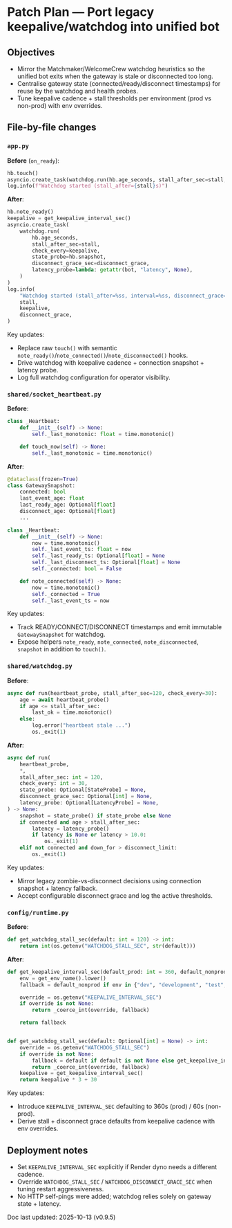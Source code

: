 # Patch Plan — Port legacy keepalive/watchdog into unified bot

## Objectives
- Mirror the Matchmaker/WelcomeCrew watchdog heuristics so the unified bot exits when the gateway is stale or disconnected too long.
- Centralise gateway state (connected/ready/disconnect timestamps) for reuse by the watchdog and health probes.
- Tune keepalive cadence + stall thresholds per environment (prod vs non-prod) with env overrides.

## File-by-file changes

### `app.py`
**Before** (`on_ready`):
```py
hb.touch()
asyncio.create_task(watchdog.run(hb.age_seconds, stall_after_sec=stall, check_every=30))
log.info(f"Watchdog started (stall_after={stall}s)")
```

**After**:
```py
hb.note_ready()
keepalive = get_keepalive_interval_sec()
asyncio.create_task(
    watchdog.run(
        hb.age_seconds,
        stall_after_sec=stall,
        check_every=keepalive,
        state_probe=hb.snapshot,
        disconnect_grace_sec=disconnect_grace,
        latency_probe=lambda: getattr(bot, "latency", None),
    )
)
log.info(
    "Watchdog started (stall_after=%ss, interval=%ss, disconnect_grace=%ss)",
    stall,
    keepalive,
    disconnect_grace,
)
```
Key updates:
- Replace raw `touch()` with semantic `note_ready()`/`note_connected()`/`note_disconnected()` hooks.
- Drive watchdog with keepalive cadence + connection snapshot + latency probe.
- Log full watchdog configuration for operator visibility.

### `shared/socket_heartbeat.py`
**Before**:
```py
class _Heartbeat:
    def __init__(self) -> None:
        self._last_monotonic: float = time.monotonic()

    def touch_now(self) -> None:
        self._last_monotonic = time.monotonic()
```

**After**:
```py
@dataclass(frozen=True)
class GatewaySnapshot:
    connected: bool
    last_event_age: float
    last_ready_age: Optional[float]
    disconnect_age: Optional[float]
    ...

class _Heartbeat:
    def __init__(self) -> None:
        now = time.monotonic()
        self._last_event_ts: float = now
        self._last_ready_ts: Optional[float] = None
        self._last_disconnect_ts: Optional[float] = None
        self._connected: bool = False

    def note_connected(self) -> None:
        now = time.monotonic()
        self._connected = True
        self._last_event_ts = now
```
Key updates:
- Track READY/CONNECT/DISCONNECT timestamps and emit immutable `GatewaySnapshot` for watchdog.
- Expose helpers `note_ready`, `note_connected`, `note_disconnected`, `snapshot` in addition to `touch()`.

### `shared/watchdog.py`
**Before**:
```py
async def run(heartbeat_probe, stall_after_sec=120, check_every=30):
    age = await heartbeat_probe()
    if age <= stall_after_sec:
        last_ok = time.monotonic()
    else:
        log.error("heartbeat stale ...")
        os._exit(1)
```

**After**:
```py
async def run(
    heartbeat_probe,
    *,
    stall_after_sec: int = 120,
    check_every: int = 30,
    state_probe: Optional[StateProbe] = None,
    disconnect_grace_sec: Optional[int] = None,
    latency_probe: Optional[LatencyProbe] = None,
) -> None:
    snapshot = state_probe() if state_probe else None
    if connected and age > stall_after_sec:
        latency = latency_probe()
        if latency is None or latency > 10.0:
            os._exit(1)
    elif not connected and down_for > disconnect_limit:
        os._exit(1)
```
Key updates:
- Mirror legacy zombie-vs-disconnect decisions using connection snapshot + latency fallback.
- Accept configurable disconnect grace and log the active thresholds.

### `config/runtime.py`
**Before**:
```py
def get_watchdog_stall_sec(default: int = 120) -> int:
    return int(os.getenv("WATCHDOG_STALL_SEC", str(default)))
```

**After**:
```py
def get_keepalive_interval_sec(default_prod: int = 360, default_nonprod: int = 60) -> int:
    env = get_env_name().lower()
    fallback = default_nonprod if env in {"dev", "development", "test", "qa", "stage"} else default_prod

    override = os.getenv("KEEPALIVE_INTERVAL_SEC")
    if override is not None:
        return _coerce_int(override, fallback)

    return fallback


def get_watchdog_stall_sec(default: Optional[int] = None) -> int:
    override = os.getenv("WATCHDOG_STALL_SEC")
    if override is not None:
        fallback = default if default is not None else get_keepalive_interval_sec() * 3 + 30
        return _coerce_int(override, fallback)
    keepalive = get_keepalive_interval_sec()
    return keepalive * 3 + 30
```
Key updates:
- Introduce `KEEPALIVE_INTERVAL_SEC` defaulting to 360s (prod) / 60s (non-prod).
- Derive stall + disconnect grace defaults from keepalive cadence with env overrides.

## Deployment notes
- Set `KEEPALIVE_INTERVAL_SEC` explicitly if Render dyno needs a different cadence.
- Override `WATCHDOG_STALL_SEC` / `WATCHDOG_DISCONNECT_GRACE_SEC` when tuning restart aggressiveness.
- No HTTP self-pings were added; watchdog relies solely on gateway state + latency.

Doc last updated: 2025-10-13 (v0.9.5)
